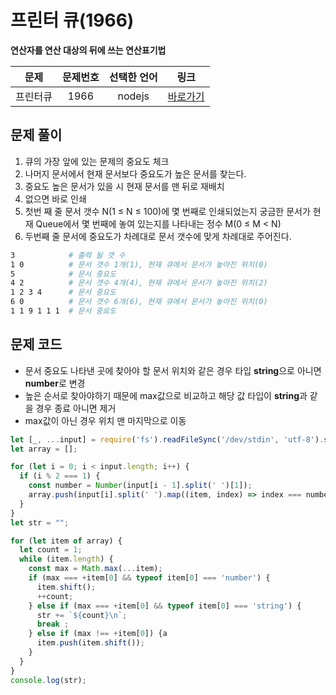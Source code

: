 # 프린터 큐(1966)
**연산자를 연산 대상의 뒤에 쓰는 연산표기법**

|문제|문제번호|선택한 언어|링크|
|:---:|:---:|:---:|:---:|
|프린터큐|1966|nodejs|[바로가기](https://www.acmicpc.net/problem/1966)|

## 문제 풀이
1. 큐의 가장 앞에 있는 문제의 중요도 체크
2. 나머지 문서에서 현재 문서보다 중요도가 높은 문서를 찾는다.
3. 중요도 높은 문서가 있을 시 현재 문서를 맨 뒤로 재배치
4. 없으면 바로 인쇄
5. 첫번 째 줄 문서 갯수 N(1 ≤ N ≤ 100)에 몇 번째로 인쇄되었는지 궁금한 문서가 현재 Queue에서 몇 번째에 놓여 있는지를 나타내는 정수 M(0 ≤ M < N)
6. 두번째 줄 문서에 중요도가 차례대로 문서 갯수에 맞게 차례대로 주어진다.

```bash
3            # 출력 될 갯 수
1 0          # 문서 갯수 1개(1), 현재 큐에서 문서가 놓아진 위치(0)
5            # 문서 중요도
4 2          # 문서 갯수 4개(4), 현재 큐에서 문서가 놓아진 위치(2)
1 2 3 4      # 문서 중요도
6 0          # 문서 갯수 6개(6), 현재 큐에서 문서가 놓아진 위치(0)
1 1 9 1 1 1  # 문서 중요도
```

## 문제 코드
- 문서 중요도 나타낸 곳에 찾아야 할 문서 위치와 같은 경우 타입 **string**으로 아니면 **number**로 변경
- 높은 순서로 찾아야하기 때문에 max값으로 비교하고 해당 값 타입이 **string**과 같을 경우 종료 아니면 제거
- max값이 아닌 경우 위치 맨 마지막으로 이동
```javascript
let [_, ...input] = require('fs').readFileSync('/dev/stdin', 'utf-8').split('\n');
let array = [];

for (let i = 0; i < input.length; i++) {
  if (i % 2 === 1) {
    const number = Number(input[i - 1].split(' ')[1]);
    array.push(input[i].split(' ').map((item, index) => index === number ? item : Number(item)));
  }
}
let str = "";

for (let item of array) {
  let count = 1;
  while (item.length) {
    const max = Math.max(...item);
    if (max === +item[0] && typeof item[0] === 'number') {
      item.shift();
      ++count;
    } else if (max === +item[0] && typeof item[0] === 'string') {
      str += `${count}\n`;
      break ;
    } else if (max !== +item[0]) {a
      item.push(item.shift());
    }
  }
}
console.log(str);
```